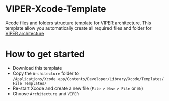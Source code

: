 # VIPER-Xcode-Template
Xcode files and folders structure template for VIPER architecture.
This template allow you automatically create all required files and folder for [VIPER architecture](http://www.objc.io/issue-13/viper.html)

# How to get started

- Download this template
- Copy the `Architecture` folder to `/Applications/Xcode.app/Contents/Developer/Library/Xcode/Templates/File Templates/`
- Re-start Xcode and create a new file (`File > New > File` or `⌘N`)
- Choose `Architecture` and `VIPER`
